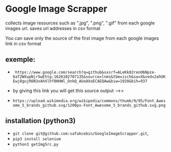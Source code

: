 # Google Image Scrapper
collects image resources such as ".jpg", ".png", ".gif" from each google images url. saves url addresses in csv format

You can save only the source of the first image from each google images link in csv format

## exemple:
-  ``` https://www.google.com/search?q=github&sxsrf=ALeKk02renO6Npze-6aTZWXupNjr5wEStg:1626102707135&source=lnms&tbm=isch&sa=X&ved=2ahUKEwj8gujR6N3xAhXlhf0HHWl_DnkQ_AUoAXoECAEQAw&biw=1920&bih=937```
  
- by giving this link you will get this source output -->>

-  ``` https://upload.wikimedia.org/wikipedia/commons/thumb/9/95/Font_Awesome_5_brands_github.svg/1200px-Font_Awesome_5_brands_github.svg.png ```

## installation (python3)
- ```git clone git@github.com:safakcebin/GoogleImageScrapper.git```,
- ```pip3 install selenium```
- ```python3 getImgSrc.py```
